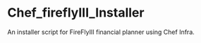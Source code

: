 # Chef_fireflyIII_Installer
An installer script for FireFlyIII financial planner using Chef Infra. 
